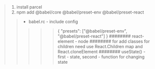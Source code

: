 > 1. install parcel
> 2. npm add @babel/core @babel/preset-env @babel/preset-react
>>- babel.rc  - include config
>>>>>{
         "presets": ["@babel/preset-env", "@babel/preset-react"]
     }
######## react-element - node
######## for add classes for children need use React.Children map and React.cloneElement
######## useState() - first - state, second - function for changing state